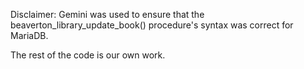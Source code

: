 Disclaimer: Gemini was used to ensure that the beaverton_library_update_book() procedure's syntax was correct for MariaDB.

The rest of the code is our own work.
